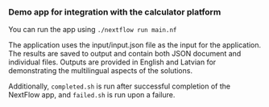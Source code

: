 ### Demo app for integration with the calculator platform
You can run the app using `./nextflow run main.nf`

The application uses the input/input.json file as the input for the application. The results are saved to output and contain both JSON document and individual files. Outputs are provided in English and Latvian for demonstrating the multilingual aspects of the solutions. 

Additionally, `completed.sh` is run after successful completion of the NextFlow app, and `failed.sh` is run upon a failure.